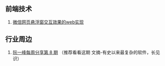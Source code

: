 ## 前端技术

1. [微信网页悬浮窗交互效果的web实现](http://www.zhangxinxu.com/wordpress/2018/06/wechat-web-page-float-window-interaction/)

## 行业周边

1. [阮一峰每周分享第 8 期](http://www.ruanyifeng.com/blog/2018/06/weekly-issue-8.html)   （推荐看看这期 文摘-有史以来最复杂的软件，长见识）



